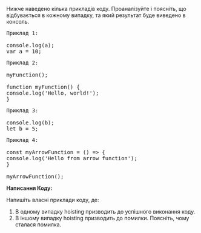 Нижче наведено кілька прикладів коду. Проаналізуйте і поясніть, що відбувається в кожному випадку, та який результат буде виведено в консоль.

<pre>Приклад 1:

console.log(a);
var a = 10;</pre>

<pre>Приклад 2:

myFunction();

function myFunction() {
console.log('Hello, world!');
}</pre>

<pre>Приклад 3:

console.log(b);
let b = 5;</pre>

<pre>Приклад 4:

const myArrowFunction = () => {
console.log('Hello from arrow function');
}

myArrowFunction();</pre>

**Написання Коду:**

Напишіть власні приклади коду, де:

1. В одному випадку hoisting призводить до успішного виконання коду.
2. В іншому випадку hoisting призводить до помилки. Поясніть, чому сталася помилка.